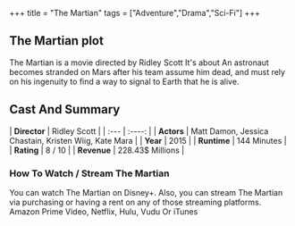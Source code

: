 +++
title = "The Martian"
tags = ["Adventure","Drama","Sci-Fi"]
+++
## The Martian plot
The Martian is a movie directed by Ridley Scott It's about An astronaut becomes stranded on Mars after his team assume him dead, and must rely on his ingenuity to find a way to signal to Earth that he is alive.
## Cast And Summary
| **Director**      | Ridley Scott |
    | :---        |    :----:   |
    |  **Actors** | Matt Damon, Jessica Chastain, Kristen Wiig, Kate Mara |
    | **Year**   | 2015    |
    |  **Runtime** | 144 Minutes |
    |  **Rating** | 8 / 10 | 
    |  **Revenue** | 228.43$ Millions |
### How To Watch / Stream The Martian
You can watch The Martian on Disney+.
Also, you can stream The Martian via purchasing or having a rent on any of those streaming platforms.
Amazon Prime Video, Netflix, Hulu, Vudu Or iTunes